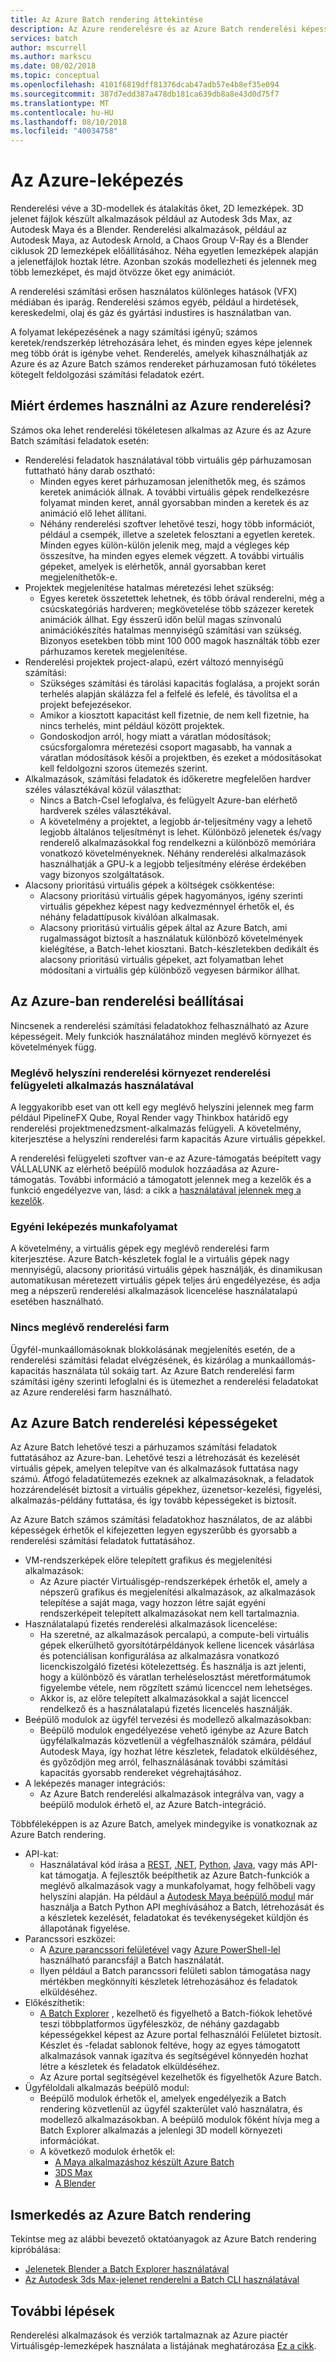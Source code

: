 ```yaml
---
title: Az Azure Batch rendering áttekintése
description: Az Azure renderelésre és az Azure Batch renderelési képességeket áttekintést bevezetése
services: batch
author: mscurrell
ms.author: markscu
ms.date: 08/02/2018
ms.topic: conceptual
ms.openlocfilehash: 4101f6819dff81376dcab47adb57e4b8ef35e094
ms.sourcegitcommit: 387d7edd387a478db181ca639db8a8e43d0d75f7
ms.translationtype: MT
ms.contentlocale: hu-HU
ms.lasthandoff: 08/10/2018
ms.locfileid: "40034758"
---
```

# <a name="rendering-using-azure"></a>Az Azure-leképezés

Renderelési véve a 3D-modellek és átalakítás őket, 2D lemezképek. 3D jelenet fájlok készült alkalmazások például az Autodesk 3ds Max, az Autodesk Maya és a Blender.  Renderelési alkalmazások, például az Autodesk Maya, az Autodesk Arnold, a Chaos Group V-Ray és a Blender ciklusok 2D lemezképek előállításához.  Néha egyetlen lemezképek alapján a jelenetfájlok hoztak létre. Azonban szokás modellezheti és jelennek meg több lemezképet, és majd ötvözze őket egy animációt.

A renderelési számítási erősen használatos különleges hatások (VFX) médiában és iparág. Renderelési számos egyéb, például a hirdetések, kereskedelmi, olaj és gáz és gyártási industires is használatban van.

A folyamat leképezésének a nagy számítási igényű; számos keretek/rendszerkép létrehozására lehet, és minden egyes képe jelennek meg több órát is igénybe vehet.  Renderelés, amelyek kihasználhatják az Azure és az Azure Batch számos rendereket párhuzamosan futó tökéletes kötegelt feldolgozási számítási feladatok ezért.

## <a name="why-use-azure-for-rendering"></a>Miért érdemes használni az Azure renderelési?

Számos oka lehet renderelési tökéletesen alkalmas az Azure és az Azure Batch számítási feladatok esetén:

* Renderelési feladatok használatával több virtuális gép párhuzamosan futtatható hány darab osztható:
  * Minden egyes keret párhuzamosan jeleníthetők meg, és számos keretek animációk állnak.  A további virtuális gépek rendelkezésre folyamat minden keret, annál gyorsabban minden a keretek és az animáció elő lehet állítani.
  * Néhány renderelési szoftver lehetővé teszi, hogy több információt, például a csempék, illetve a szeletek felosztani a egyetlen keretek.  Minden egyes külön-külön jelenik meg, majd a végleges kép összesítve, ha minden egyes elemek végzett.  A további virtuális gépeket, amelyek is elérhetők, annál gyorsabban keret megjeleníthetők-e.
* Projektek megjelenítése hatalmas méretezési lehet szükség:
  * Egyes keretek összetettek lehetnek, és több órával renderelni, még a csúcskategóriás hardveren; megkövetelése több százezer keretek animációk állhat.  Egy ésszerű időn belül magas színvonalú animációkészítés hatalmas mennyiségű számítási van szükség.  Bizonyos esetekben több mint 100 000 magok használták több ezer párhuzamos keretek megjelenítése.
* Renderelési projektek project-alapú, ezért változó mennyiségű számítási:
  * Szükséges számítási és tárolási kapacitás foglalása, a projekt során terhelés alapján skálázza fel a felfelé és lefelé, és távolítsa el a projekt befejezésekor.
  * Amikor a kiosztott kapacitást kell fizetnie, de nem kell fizetnie, ha nincs terhelés, mint például között projektek.
  * Gondoskodjon arról, hogy miatt a váratlan módosítások; csúcsforgalomra méretezési csoport magasabb, ha vannak a váratlan módosítások késői a projektben, és ezeket a módosításokat kell feldolgozni szoros ütemezés szerint.
* Alkalmazások, számítási feladatok és időkeretre megfelelően hardver széles választékával közül választhat:
  * Nincs a Batch-Csel lefoglalva, és felügyelt Azure-ban elérhető hardverek széles választékával.
  * A követelmény a projektet, a legjobb ár-teljesítmény vagy a lehető legjobb általános teljesítményt is lehet.  Különböző jelenetek és/vagy renderelő alkalmazásokkal fog rendelkezni a különböző memóriára vonatkozó követelményeknek.  Néhány renderelési alkalmazások használhatják a GPU-k a legjobb teljesítmény elérése érdekében vagy bizonyos szolgáltatások. 
* Alacsony prioritású virtuális gépek a költségek csökkentése:
  * Alacsony prioritású virtuális gépek hagyományos, igény szerinti virtuális gépekhez képest nagy kedvezménnyel érhetők el, és néhány feladattípusok kiválóan alkalmasak.
  * Alacsony prioritású virtuális gépek által az Azure Batch, ami rugalmasságot biztosít a használatuk különböző követelmények kielégítése, a Batch-lehet kiosztani.  Batch-készletekben dedikált és alacsony prioritású virtuális gépeket, azt folyamatban lehet módosítani a virtuális gép különböző vegyesen bármikor állhat.

## <a name="options-for-rendering-on-azure"></a>Az Azure-ban renderelési beállításai

Nincsenek a renderelési számítási feladatokhoz felhasználható az Azure képességeit.  Mely funkciók használatához minden meglévő környezet és követelmények függ.

### <a name="existing-on-premises-rendering-environment-using-a-render-management-application"></a>Meglévő helyszíni renderelési környezet renderelési felügyeleti alkalmazás használatával

A leggyakoribb eset van ott kell egy meglévő helyszíni jelennek meg farm például PipelineFX Qube, Royal Render vagy Thinkbox határidő egy renderelési projektmenedzsment-alkalmazás felügyeli.  A követelmény, kiterjesztése a helyszíni renderelési farm kapacitás Azure virtuális gépekkel.

A renderelési felügyeleti szoftver van-e az Azure-támogatás beépített vagy VÁLLALUNK az elérhető beépülő modulok hozzáadása az Azure-támogatás. További információ a támogatott jelennek meg a kezelők és a funkció engedélyezve van, lásd: a cikk a [használatával jelennek meg a kezelők](https://docs.microsoft.com/azure/batch/batch-rendering-render-managers).

### <a name="custom-rendering-workflow"></a>Egyéni leképezés munkafolyamat

A követelmény, a virtuális gépek egy meglévő renderelési farm kiterjesztése.  Azure Batch-készletek foglal le a virtuális gépek nagy mennyiségű, alacsony prioritású virtuális gépek használják, és dinamikusan automatikusan méretezett virtuális gépek teljes árú engedélyezése, és adja meg a népszerű renderelési alkalmazások licencelése használatalapú esetében használható.

### <a name="no-existing-render-farm"></a>Nincs meglévő renderelési farm

Ügyfél-munkaállomásoknak blokkolásának megjelenítés esetén, de a renderelési számítási feladat elvégzésének, és kizárólag a munkaállomás-kapacitás használata túl sokáig tart.  Az Azure Batch renderelési farm számítási igény szerinti lefoglalni és is ütemezhet a renderelési feladatokat az Azure renderelési farm használható.

## <a name="azure-batch-rendering-capabilities"></a>Az Azure Batch renderelési képességeket

Az Azure Batch lehetővé teszi a párhuzamos számítási feladatok futtatásához az Azure-ban.  Lehetővé teszi a létrehozását és kezelését virtuális gépek, amelyen telepítve van és alkalmazások futtatása nagy számú.  Átfogó feladatütemezés ezeknek az alkalmazásoknak, a feladatok hozzárendelését biztosít a virtuális gépekhez, üzenetsor-kezelési, figyelési, alkalmazás-példány futtatása, és így tovább képességeket is biztosít.

Az Azure Batch számos számítási feladatokhoz használatos, de az alábbi képességek érhetők el kifejezetten legyen egyszerűbb és gyorsabb a renderelési számítási feladatok futtatásához.

* VM-rendszerképek előre telepített grafikus és megjelenítési alkalmazások:
  * Az Azure piactér Virtuálisgép-rendszerképek érhetők el, amely a népszerű grafikus és megjelenítési alkalmazások, az alkalmazások telepítése a saját maga, vagy hozzon létre saját egyéni rendszerképeit telepített alkalmazásokat nem kell tartalmaznia. 
* Használatalapú fizetés renderelési alkalmazások licencelése:
  * Ha szeretné, az alkalmazások percalapú, a compute-beli virtuális gépek elkerülhető gyorsítótárpéldányok kellene licencek vásárlása és potenciálisan konfigurálása az alkalmazásra vonatkozó licenckiszolgáló fizetési kötelezettség.  És használja is azt jelenti, hogy a különböző és váratlan terheléselosztást méretformátumok figyelembe vétele, nem rögzített számú licenccel nem lehetséges.
  * Akkor is, az előre telepített alkalmazásokkal a saját licenccel rendelkező és a használatalapú fizetés licencelés használják.
* Beépülő modulok az ügyfél tervezési és modellező alkalmazásokban:
  * Beépülő modulok engedélyezése vehető igénybe az Azure Batch ügyfélalkalmazás közvetlenül a végfelhasználók számára, például Autodesk Maya, így hozhat létre készletek, feladatok elküldéséhez, és győződjön meg arról, felhasználásának további számítási kapacitás gyorsabb rendereket végrehajtásához.
* A leképezés manager integrációs:
  * Az Azure Batch renderelési alkalmazások integrálva van, vagy a beépülő modulok érhető el, az Azure Batch-integráció.

Többféleképpen is az Azure Batch, amelyek mindegyike is vonatkoznak az Azure Batch rendering.

* API-kat:
  * Használatával kód írása a [REST](https://docs.microsoft.com/rest/api/batchservice), [.NET](https://docs.microsoft.com/dotnet/api/overview/azure/batch), [Python](https://docs.microsoft.com/python/api/overview/azure/batch), [Java](https://docs.microsoft.com/java/api/overview/azure/batch), vagy más API-kat támogatja.  A fejlesztők beépíthetik az Azure Batch-funkciók a meglévő alkalmazások vagy a munkafolyamat, hogy felhőbeli vagy helyszíni alapján.  Ha például a [Autodesk Maya beépülő modul](https://github.com/Azure/azure-batch-maya) már használja a Batch Python API meghívásához a Batch, létrehozását és a készletek kezelését, feladatokat és tevékenységeket küldjön és állapotának figyelése.
* Parancssori eszközei:
  * A [Azure parancssori felületével](https://docs.microsoft.com/cli/azure/) vagy [Azure PowerShell-lel](https://docs.microsoft.com/powershell/azure/overview) használható parancsfájl a Batch használatát.
  * Ilyen például a Batch parancssori felületi sablon támogatása nagy mértékben megkönnyíti készletek létrehozásához és feladatok elküldéséhez.
* Előkészíthetik:
  * [A Batch Explorer](https://github.com/Azure/BatchExplorer) , kezelhető és figyelhető a Batch-fiókok lehetővé teszi többplatformos ügyféleszköz, de néhány gazdagabb képességekkel képest az Azure portal felhasználói Felületet biztosít.  Készlet és -feladat sablonok feltéve, hogy az egyes támogatott alkalmazások vannak igazítva és segítségével könnyedén hozhat létre a készletek és feladatok elküldéséhez.
  * Az Azure portal segítségével kezelhetők és figyelhetők Azure Batch.
* Ügyféloldali alkalmazás beépülő modul:
  * Beépülő modulok érhetők el, amelyek engedélyezik a Batch rendering közvetlenül az ügyfél szakterület való használatra, és modellező alkalmazásokban. A beépülő modulok főként hívja meg a Batch Explorer alkalmazás a jelenlegi 3D modell környezeti információkat.
  * A következő modulok érhetők el:
    * [A Maya alkalmazáshoz készült Azure Batch](https://github.com/Azure/azure-batch-maya)
    * [3DS Max](https://github.com/Azure/azure-batch-rendering/tree/master/plugins/3ds-max)
    * [A Blender](https://github.com/Azure/azure-batch-rendering/tree/master/plugins/blender)

## <a name="getting-started-with-azure-batch-rendering"></a>Ismerkedés az Azure Batch rendering

Tekintse meg az alábbi bevezető oktatóanyagok az Azure Batch rendering kipróbálása:

* [Jelenetek Blender a Batch Explorer használatával](https://docs.microsoft.com/azure/batch/tutorial-rendering-batchexplorer-blender)
* [Az Autodesk 3ds Max-jelenet renderelni a Batch CLI használatával](https://docs.microsoft.com/azure/batch/tutorial-rendering-cli)

## <a name="next-steps"></a>További lépések

Renderelési alkalmazások és verziók tartalmaznak az Azure piactér Virtuálisgép-lemezképek használata a listájának meghatározása [Ez a cikk](https://docs.microsoft.com/azure/batch/batch-rendering-applications).
